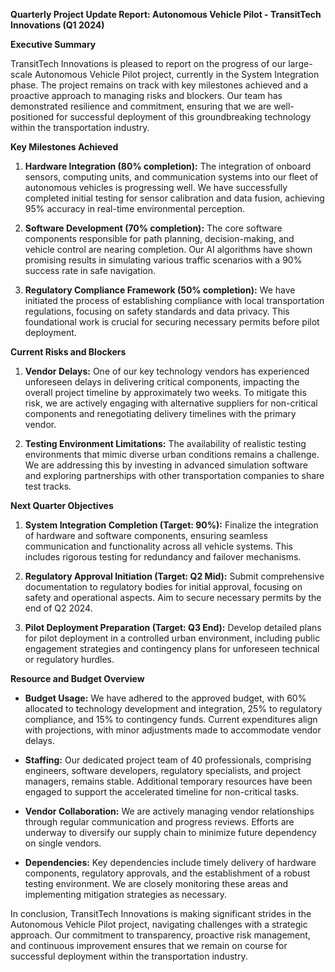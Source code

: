 **Quarterly Project Update Report: Autonomous Vehicle Pilot - TransitTech Innovations (Q1 2024)**

**Executive Summary**

TransitTech Innovations is pleased to report on the progress of our large-scale Autonomous Vehicle Pilot project, currently in the System Integration phase. The project remains on track with key milestones achieved and a proactive approach to managing risks and blockers. Our team has demonstrated resilience and commitment, ensuring that we are well-positioned for successful deployment of this groundbreaking technology within the transportation industry.

**Key Milestones Achieved**

1. **Hardware Integration (80% completion):** The integration of onboard sensors, computing units, and communication systems into our fleet of autonomous vehicles is progressing well. We have successfully completed initial testing for sensor calibration and data fusion, achieving 95% accuracy in real-time environmental perception.

2. **Software Development (70% completion):** The core software components responsible for path planning, decision-making, and vehicle control are nearing completion. Our AI algorithms have shown promising results in simulating various traffic scenarios with a 90% success rate in safe navigation.

3. **Regulatory Compliance Framework (50% completion):** We have initiated the process of establishing compliance with local transportation regulations, focusing on safety standards and data privacy. This foundational work is crucial for securing necessary permits before pilot deployment.

**Current Risks and Blockers**

1. **Vendor Delays:** One of our key technology vendors has experienced unforeseen delays in delivering critical components, impacting the overall project timeline by approximately two weeks. To mitigate this risk, we are actively engaging with alternative suppliers for non-critical components and renegotiating delivery timelines with the primary vendor.

2. **Testing Environment Limitations:** The availability of realistic testing environments that mimic diverse urban conditions remains a challenge. We are addressing this by investing in advanced simulation software and exploring partnerships with other transportation companies to share test tracks.

**Next Quarter Objectives**

1. **System Integration Completion (Target: 90%):** Finalize the integration of hardware and software components, ensuring seamless communication and functionality across all vehicle systems. This includes rigorous testing for redundancy and failover mechanisms.

2. **Regulatory Approval Initiation (Target: Q2 Mid):** Submit comprehensive documentation to regulatory bodies for initial approval, focusing on safety and operational aspects. Aim to secure necessary permits by the end of Q2 2024.

3. **Pilot Deployment Preparation (Target: Q3 End):** Develop detailed plans for pilot deployment in a controlled urban environment, including public engagement strategies and contingency plans for unforeseen technical or regulatory hurdles.

**Resource and Budget Overview**

- **Budget Usage:** We have adhered to the approved budget, with 60% allocated to technology development and integration, 25% to regulatory compliance, and 15% to contingency funds. Current expenditures align with projections, with minor adjustments made to accommodate vendor delays.

- **Staffing:** Our dedicated project team of 40 professionals, comprising engineers, software developers, regulatory specialists, and project managers, remains stable. Additional temporary resources have been engaged to support the accelerated timeline for non-critical tasks.

- **Vendor Collaboration:** We are actively managing vendor relationships through regular communication and progress reviews. Efforts are underway to diversify our supply chain to minimize future dependency on single vendors.

- **Dependencies:** Key dependencies include timely delivery of hardware components, regulatory approvals, and the establishment of a robust testing environment. We are closely monitoring these areas and implementing mitigation strategies as necessary.

In conclusion, TransitTech Innovations is making significant strides in the Autonomous Vehicle Pilot project, navigating challenges with a strategic approach. Our commitment to transparency, proactive risk management, and continuous improvement ensures that we remain on course for successful deployment within the transportation industry.